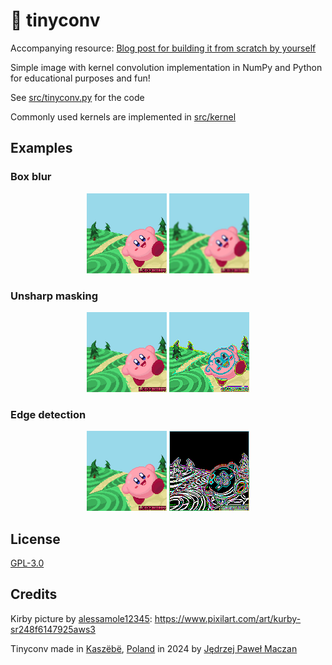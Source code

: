 # 🌸 tinyconv

Accompanying resource: [Blog post for building it from scratch by yourself](https://maczan.pl/p/so-you-want-to-code-a-convolution)

Simple image with kernel convolution implementation in NumPy and Python for educational purposes and fun!

See [src/tinyconv.py](src/tinycon.py) for the code

Commonly used kernels are implemented in [src/kernel](src/kernel)

## Examples

### Box blur

<p align="center"><img width="128" src="kirby.png" alt="Original Kirby">&nbsp;<img width="128" src="examples/box_blur.png" alt="Convoluted Kirby"></p>

### Unsharp masking

<p align="center"><img width="128" src="kirby.png" alt="Original Kirby">&nbsp;<img width="128" src="examples/unsharp_masking.png" alt="Convoluted Kirby"></p>

### Edge detection

<p align="center"><img width="128" src="kirby.png" alt="Original Kirby">&nbsp;<img width="128" src="examples/edge_detection.png" alt="Convoluted Kirby"></p>

## License

[GPL-3.0](https://github.com/jmaczan/tinyconv?tab=GPL-3.0-1-ov-file)

## Credits

Kirby picture by [alessamole12345](https://www.pixilart.com/alessamole12345): https://www.pixilart.com/art/kurby-sr248f6147925aws3

Tinyconv made in [Kaszëbë](https://en.wikipedia.org/wiki/Kashubia), [Poland](https://en.wikipedia.org/wiki/Poland) in 2024 by [Jędrzej Paweł Maczan](https://maczan.pl)
